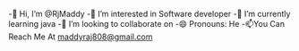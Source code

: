-👋 Hi, I’m @RjMaddy
-👀 I’m interested in Software developer
-🌱 I’m currently learning java
-💞️ I’m looking to collaborate on 
-😄 Pronouns: He
-📫You Can Reach Me At maddyraj808@gmail.com


<!---
RjMaddy/RjMaddy is a ✨ special ✨ repository because its `README.md` (this file) appears on your GitHub profile.
You can click the Preview link to take a look at your changes.
--->
